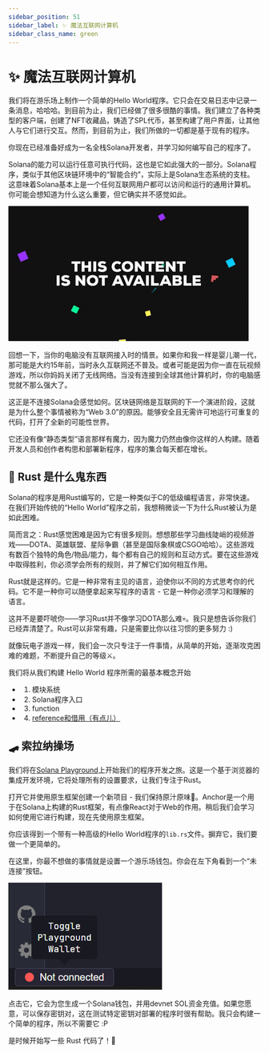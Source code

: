```yaml
---
sidebar_position: 51
sidebar_label: ✨ 魔法互联网计算机
sidebar_class_name: green
---
```


# ✨ 魔法互联网计算机

我们将在游乐场上制作一个简单的Hello World程序。它只会在交易日志中记录一条消息，哈哈哈。到目前为止，我们已经做了很多很酷的事情。我们建立了各种类型的客户端，创建了NFT收藏品，铸造了SPL代币，甚至构建了用户界面，让其他人与它们进行交互。然而，到目前为止，我们所做的一切都是基于现有的程序。

你现在已经准备好成为一名全栈Solana开发者，并学习如何编写自己的程序了。

Solana的能力可以运行任意可执行代码，这也是它如此强大的一部分。Solana程序，类似于其他区块链环境中的“智能合约”，实际上是Solana生态系统的支柱。这意味着Solana基本上是一个任何互联网用户都可以访问和运行的通用计算机。你可能会想知道为什么这么重要，但它确实并不感觉如此。

![](./img/giphy.gif)

回想一下，当你的电脑没有互联网接入时的情景。如果你和我一样是婴儿潮一代，那可能是大约15年前，当时永久互联网还不普及。或者可能是因为你一直在玩视频游戏，所以你妈妈关闭了无线网络。当没有连接到全球其他计算机时，你的电脑感觉就不那么强大了。

这正是不连接Solana会感觉如何。区块链网络是互联网的下一个演进阶段，这就是为什么整个事情被称为“Web 3.0”的原因。能够安全且无需许可地运行可重复的代码，打开了全新的可能性世界。

它还没有像“静态类型”语言那样有魔力，因为魔力仍然由像你这样的人构建。随着开发人员和创作者构思和部署新程序，程序的集合每天都在增长。

## 🤔 Rust 是什么鬼东西

Solana的程序是用Rust编写的，它是一种类似于C的低级编程语言，非常快速。在我们开始传统的“Hello World”程序之前，我想稍微谈一下为什么Rust被认为是如此困难。

简而言之：Rust感觉困难是因为它有很多规则。想想那些学习曲线陡峭的视频游戏——DOTA、英雄联盟、星际争霸（甚至是国际象棋或CSGO哈哈）。这些游戏有数百个独特的角色/物品/能力，每个都有自己的规则和互动方式。要在这些游戏中取得胜利，你必须学会所有的规则，并了解它们如何相互作用。

Rust就是这样的。它是一种非常有主见的语言，迫使你以不同的方式思考你的代码。它不是一种你可以随便拿起来写程序的语言 - 它是一种你必须学习和理解的语言。

这并不是要吓唬你——学习Rust并不像学习DOTA那么难💀。我只是想告诉你我们已经弄清楚了。Rust可以非常有趣，只是需要比你以往习惯的更多努力 :)

就像玩电子游戏一样，我们会一次只专注于一件事情，从简单的开始，逐渐攻克困难的难题，不断提升自己的等级⚔️。

我们将从我们构建 Hello World 程序所需的最基本概念开始

- 1. 模块系统
- 2. Solana程序入口
- 3. function
- 4. [reference和借用（有点儿）](https://doc.rust-lang.org/book/ch04-00-understanding-ownership.html)

## 🛹 索拉纳操场

我们将在[Solana Playground](https://beta.solpg.io/)上开始我们的程序开发之旅。这是一个基于浏览器的集成开发环境，它将处理所有的设置要求，让我们专注于Rust。


打开它并使用原生框架创建一个新项目 - 我们保持原汁原味🌼。Anchor是一个用于在Solana上构建的Rust框架，有点像React对于Web的作用。稍后我们会学习如何使用它进行构建，现在先使用原生框架。

你应该得到一个带有一种高级的Hello World程序的`lib.rs`文件。摒弃它，我们要做一个更简单的。

在这里，你最不想做的事情就是设置一个游乐场钱包。你会在左下角看到一个“未连接”按钮。

![](./img/solana-playground.png)

点击它，它会为您生成一个Solana钱包，并用devnet SOL资金充值。如果您愿意，可以保存密钥对，这在测试特定密钥对部署的程序时很有帮助。我只会构建一个简单的程序，所以不需要它 :P

是时候开始写一些 Rust 代码了！🦀
